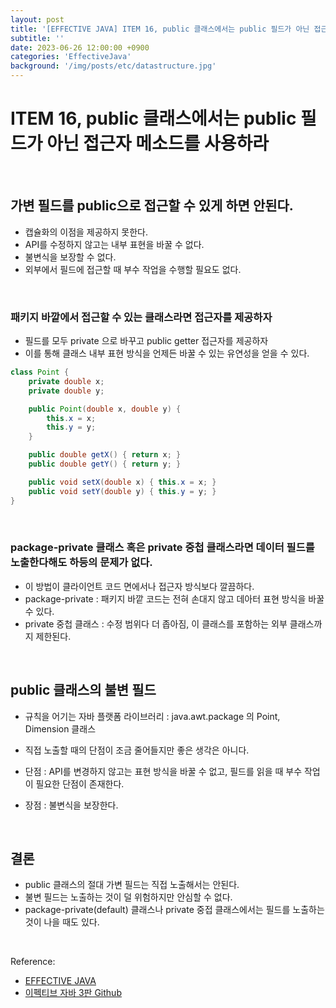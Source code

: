 ```yaml
---
layout: post
title: '[EFFECTIVE JAVA] ITEM 16, public 클래스에서는 public 필드가 아닌 접근자 메소드를 사용하라'
subtitle: ''
date: 2023-06-26 12:00:00 +0900
categories: 'EffectiveJava'
background: '/img/posts/etc/datastructure.jpg'
---
```


# ITEM 16, public 클래스에서는 public 필드가 아닌 접근자 메소드를 사용하라

<br>

## 가변 필드를 public으로 접근할 수 있게 하면 안된다.
- 캡슐화의 이점을 제공하지 못한다.
- API를 수정하지 않고는 내부 표현을 바꿀 수 없다.
- 불변식을 보장할 수 없다.
- 외부에서 필드에 접근할 때 부수 작업을 수행할 필요도 없다.

<br>

### 패키지 바깥에서 접근할 수 있는 클래스라면 접근자를 제공하자
- 필드를 모두 private 으로 바꾸고 public getter 접근자를 제공하자
- 이를 통해 클래스 내부 표현 방식을 언제든 바꿀 수 있는 유연성을 얻을 수 있다.

```java
class Point {
    private double x;
    private double y;

    public Point(double x, double y) {
        this.x = x;
        this.y = y;
    }

    public double getX() { return x; }
    public double getY() { return y; }

    public void setX(double x) { this.x = x; }
    public void setY(double y) { this.y = y; }
}
```

<br>

### package-private 클래스 혹은 private 중첩 클래스라면 데이터 필드를 노출한다해도 하등의 문제가 없다.
- 이 방법이 클라이언트 코드 면에서나 접근자 방식보다 깔끔하다.
- package-private : 패키지 바깥 코드는 전혀 손대지 않고 데아터 표현 방식을 바꿀 수 있다.
- private 중첩 클래스 : 수정 범위다 더 좁아짐, 이 클래스를 포함하는 외부 클래스까지 제한된다. 

<br>

## public 클래스의 불변 필드
- 규칙을 어기는 자바 플랫폼 라이브러리 :  java.awt.package 의 Point, Dimension 클래스
- 직접 노출할 때의 단점이 조금 줄어들지만 좋은 생각은 아니다.

- 단점 : API를 변경하지 않고는 표현 방식을 바꿀 수 없고, 필드를 읽을 때 부수 작업이 필요한 단점이 존재한다.
- 장점 : 불변식을 보장한다. 

<br>

## 결론
- public 클래스의 절대 가변 필드는 직접 노출해서는 안된다.
- 불변 필드는 노출하는 것이 덜 위험하지만 안심할 수 없다.
- package-private(default) 클래스나 private 중접 클래스에서는 필드를 노출하는 것이 나을 때도 있다. 

<br>

Reference:

- [EFFECTIVE JAVA](https://front.wemakeprice.com/product/121854081?search_keyword=%25EC%259D%25B4%25ED%258E%2599%25ED%258B%25B0%25EB%25B8%258C%2520%25EC%259E%2590%25EB%25B0%2594&_service=5&_no=1)
- [이펙티브 자바 3판 Github](https://github.com/WegraLee/effective-java-3e-source-code)
